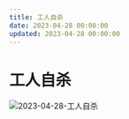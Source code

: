 ```yaml
---
title: 工人自杀
date: 2023-04-28 00:00:00
updated: 2023-04-28 00:00:00
---
```


# 工人自杀

![2023-04-28-工人自杀](assets/2023-04-28-工人自杀.jpeg)

